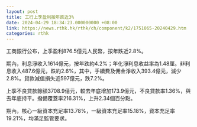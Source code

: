 ```yaml
---
layout: post
title: 工行上季盈利按年跌近3%
date: 2024-04-29 18:34:23.000000000 +08:00
link: https://news.rthk.hk/rthk/ch/component/k2/1751065-20240429.htm
categories: rthk
---
```


工商銀行公布，上季盈利876.5億元人民幣，按年跌近2.8%。

期內，利息淨收入1614億元，按年跌約4.2%；年化淨利息收益率為1.48厘。非利息收入487.6億元，跌約2.6%，其中，手續費及佣金淨收入393.4億元，減少2.8%。貸款減值損失近597億元，跌7.2%。

上季不良貸款餘額3708.9億元，較去年底增加173.9億元，不良貸款率1.36%，與去年底持平。撥備覆蓋率216.31%，上升2.34個百分點。

期內，核心一級資本充足率13.78%，一級資本充足率15.18%，資本充足率19.21%，均滿足監管要求。
